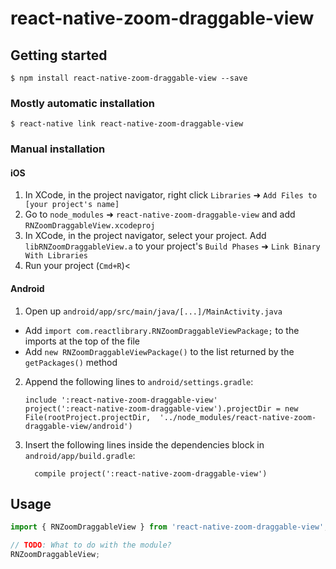 
# react-native-zoom-draggable-view

## Getting started

`$ npm install react-native-zoom-draggable-view --save`

### Mostly automatic installation

`$ react-native link react-native-zoom-draggable-view`

### Manual installation


#### iOS

1. In XCode, in the project navigator, right click `Libraries` ➜ `Add Files to [your project's name]`
2. Go to `node_modules` ➜ `react-native-zoom-draggable-view` and add `RNZoomDraggableView.xcodeproj`
3. In XCode, in the project navigator, select your project. Add `libRNZoomDraggableView.a` to your project's `Build Phases` ➜ `Link Binary With Libraries`
4. Run your project (`Cmd+R`)<

#### Android

1. Open up `android/app/src/main/java/[...]/MainActivity.java`
  - Add `import com.reactlibrary.RNZoomDraggableViewPackage;` to the imports at the top of the file
  - Add `new RNZoomDraggableViewPackage()` to the list returned by the `getPackages()` method
2. Append the following lines to `android/settings.gradle`:
  	```
  	include ':react-native-zoom-draggable-view'
  	project(':react-native-zoom-draggable-view').projectDir = new File(rootProject.projectDir, 	'../node_modules/react-native-zoom-draggable-view/android')
  	```
3. Insert the following lines inside the dependencies block in `android/app/build.gradle`:
  	```
      compile project(':react-native-zoom-draggable-view')
  	```


## Usage
```javascript
import { RNZoomDraggableView } from 'react-native-zoom-draggable-view';

// TODO: What to do with the module?
RNZoomDraggableView;
```
  
